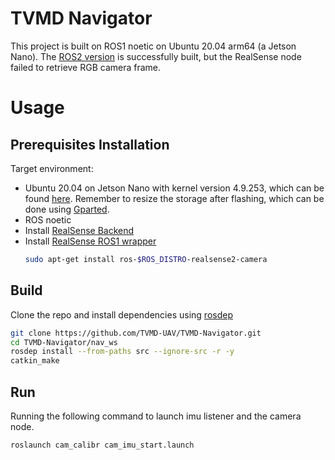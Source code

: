 # TVMD Navigator

This project is built on ROS1 noetic on Ubuntu 20.04 arm64 (a Jetson Nano). 
The [ROS2 version](https://github.com/TVMD-UAV/TVMD-Navigator/tree/ros2) is successfully built, but the RealSense node failed to retrieve RGB camera frame. 


# Usage

## Prerequisites Installation
Target environment: 
- Ubuntu 20.04 on Jetson Nano with kernel version 4.9.253, which can be found [here](https://github.com/Qengineering/Jetson-Nano-Ubuntu-20-image). Remember to resize the storage after flashing, which can be done using [Gparted](https://gparted.org/display-doc.php%3Fname%3Dmoving-space-between-partitions).
- ROS noetic
- Install [RealSense Backend](https://github.com/IntelRealSense/librealsense/blob/master/doc/installation_jetson.md)
- Install [RealSense ROS1 wrapper](https://github.com/IntelRealSense/realsense-ros/tree/ros1-legacy?tab=readme-ov-file)
    ```bash
    sudo apt-get install ros-$ROS_DISTRO-realsense2-camera
    ```

## Build
Clone the repo and install dependencies using [rosdep](https://wiki.ros.org/rosdep)
```bash
git clone https://github.com/TVMD-UAV/TVMD-Navigator.git
cd TVMD-Navigator/nav_ws
rosdep install --from-paths src --ignore-src -r -y
catkin_make
```

## Run

Running the following command to launch imu listener and the camera node.
```bash
roslaunch cam_calibr cam_imu_start.launch
```
